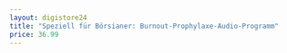 ```yaml
---
layout: digistore24
title: "Speziell für Börsianer: Burnout-Prophylaxe-Audio-Programm"
price: 36.99
---
```

